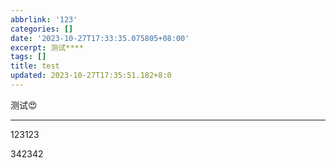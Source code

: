 ```yaml
---
abbrlink: '123'
categories: []
date: '2023-10-27T17:33:35.075805+08:00'
excerpt: 测试**** 
tags: []
title: test
updated: 2023-10-27T17:35:51.182+8:0
---
```

测试😍

---

123123



342342
